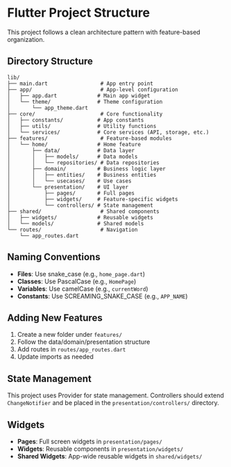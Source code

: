 # Flutter Project Structure

This project follows a clean architecture pattern with feature-based organization.

## Directory Structure

```
lib/
├── main.dart                 # App entry point
├── app/                      # App-level configuration
│   ├── app.dart             # Main app widget
│   └── theme/               # Theme configuration
│       └── app_theme.dart
├── core/                     # Core functionality
│   ├── constants/           # App constants
│   ├── utils/               # Utility functions
│   └── services/            # Core services (API, storage, etc.)
├── features/                 # Feature-based modules
│   └── home/                # Home feature
│       ├── data/            # Data layer
│       │   ├── models/      # Data models
│       │   └── repositories/ # Data repositories
│       ├── domain/          # Business logic layer
│       │   ├── entities/    # Business entities
│       │   └── usecases/    # Use cases
│       └── presentation/    # UI layer
│           ├── pages/       # Full pages
│           ├── widgets/     # Feature-specific widgets
│           └── controllers/ # State management
├── shared/                   # Shared components
│   ├── widgets/             # Reusable widgets
│   └── models/              # Shared models
└── routes/                   # Navigation
    └── app_routes.dart
```

## Naming Conventions

- **Files**: Use snake_case (e.g., `home_page.dart`)
- **Classes**: Use PascalCase (e.g., `HomePage`)
- **Variables**: Use camelCase (e.g., `currentWord`)
- **Constants**: Use SCREAMING_SNAKE_CASE (e.g., `APP_NAME`)

## Adding New Features

1. Create a new folder under `features/`
2. Follow the data/domain/presentation structure
3. Add routes in `routes/app_routes.dart`
4. Update imports as needed

## State Management

This project uses Provider for state management. Controllers should extend `ChangeNotifier` and be placed in the `presentation/controllers/` directory.

## Widgets

- **Pages**: Full screen widgets in `presentation/pages/`
- **Widgets**: Reusable components in `presentation/widgets/`
- **Shared Widgets**: App-wide reusable widgets in `shared/widgets/` 